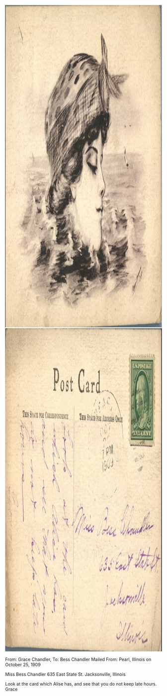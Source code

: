 <html><body><a href="/wp-content/uploads/2014/05/postcard-2014-20140514_19231308_0258.jpg"><img class="alignnone size-full wp-image-709" src="/wp-content/uploads/2014/05/postcard-2014-20140514_19231308_0258.jpg" alt="postcard-2014-20140514_19231308_0258" width="1526" height="1037"></a> <a href="/wp-content/uploads/2014/05/postcard-2014-20140514_19232239_0259.jpg"><img class="alignnone size-full wp-image-710" src="/wp-content/uploads/2014/05/postcard-2014-20140514_19232239_0259.jpg" alt="postcard-2014-20140514_19232239_0259" width="1554" height="1040"></a>

From: Grace Chandler, To: Bess Chandler
Mailed From: Pearl, Illinois on October 25, 1909

Miss Bess Chandler
635 East State St.
Jacksonville, Illinois

Look at the card which Alise has, and see that you do not keep late hours.
Grace</body></html>